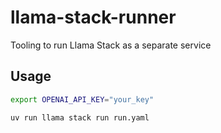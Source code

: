 # llama-stack-runner
Tooling to run Llama Stack as a separate service

## Usage

```bash
export OPENAI_API_KEY="your_key"
```

```bash
uv run llama stack run run.yaml
```
